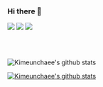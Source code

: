 ### Hi there 👋

<!--
**Kimeunchaee/Kimeunchaee** is a ✨ _special_ ✨ repository because its `README.md` (this file) appears on your GitHub profile.

Here are some ideas to get you started:

- 🔭 I’m currently working on ...
- 🌱 I’m currently learning ...
- 👯 I’m looking to collaborate on ...
- 🤔 I’m looking for help with ...
- 💬 Ask me about ...
- 📫 How to reach me: ...
- 😄 Pronouns: ...
- ⚡ Fun fact: ...
-->

<a href="#"><img src="https://img.shields.io/badge/Portfolio-E10098?style=flat-square&logo=GitHubSponsors&logoColor=white"/></a>
<a href="mailto:chae02188@gmail.com"><img src="https://img.shields.io/badge/chae02188@gmail.com-EA4335?style=flat-square&logo=Gmail&logoColor=white"/></a>
<a href="https://github.com/Kimeunchaee?tab=repositories"><img src="https://img.shields.io/badge/GitHub-181717?style=flat-square&logo=GitHub&logoColor=white"/></a>

</br>
</br>

![Kimeunchaee's github stats](https://github-readme-stats.vercel.app/api?username=Kimeunchaee&show_icons=true&theme=buefy)

[![Kimeunchaee's github stats](https://github-readme-stats.vercel.app/api/top-langs/?username=Kimeunchaee&show_icons=true&hide_border=true&title_color=000000&icon_color=000000&layout=compact)](https://github.com/Kimeunchaee)
